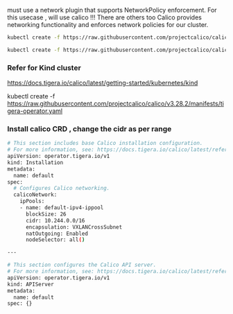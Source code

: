 must use a network plugin that supports NetworkPolicy enforcement.
For this usecase , will use calico !!! There are others too
Calico provides networking functionality and enforces network policies for our cluster.

```bash
kubectl create -f https://raw.githubusercontent.com/projectcalico/calico/v3.28.2/manifests/tigera-operator.yaml
```

```bash
kubectl create -f https://raw.githubusercontent.com/projectcalico/calico/v3.28.2/manifests/custom-resources.yaml
```



### Refer for Kind cluster
https://docs.tigera.io/calico/latest/getting-started/kubernetes/kind

kubectl create -f https://raw.githubusercontent.com/projectcalico/calico/v3.28.2/manifests/tigera-operator.yaml


### Install calico CRD , change the cidr as per range
```bash
# This section includes base Calico installation configuration.
# For more information, see: https://docs.tigera.io/calico/latest/reference/installation/api#operator.tigera.io/v1.Installation
apiVersion: operator.tigera.io/v1
kind: Installation
metadata:
  name: default
spec:
  # Configures Calico networking.
  calicoNetwork:
    ipPools:
    - name: default-ipv4-ippool
      blockSize: 26
      cidr: 10.244.0.0/16
      encapsulation: VXLANCrossSubnet
      natOutgoing: Enabled
      nodeSelector: all()

---

# This section configures the Calico API server.
# For more information, see: https://docs.tigera.io/calico/latest/reference/installation/api#operator.tigera.io/v1.APIServer
apiVersion: operator.tigera.io/v1
kind: APIServer
metadata:
  name: default
spec: {}

```